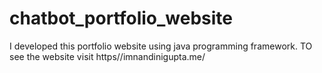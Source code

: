 # chatbot_portfolio_website
I developed this portfolio website using java programming framework. TO see the website visit https//imnandinigupta.me/
